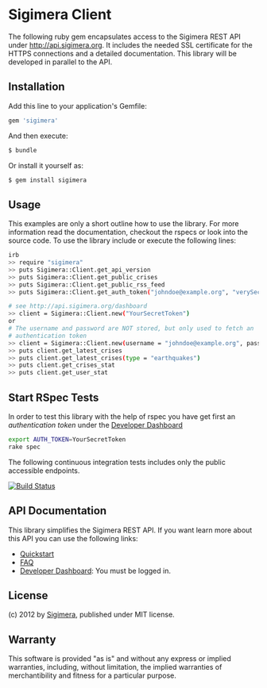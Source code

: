 Sigimera Client
===============

The following ruby gem encapsulates access to the Sigimera REST API under
http://api.sigimera.org. It includes the needed SSL certificate for the
HTTPS connections and a detailed documentation. This library will be
developed in parallel to the API.


Installation
------------

Add this line to your application's Gemfile:

```ruby
gem 'sigimera'
```

And then execute:

```sh
$ bundle
```

Or install it yourself as:

```sh
$ gem install sigimera
```



Usage
-----

This examples are only a short outline how to use the library. For more
information read the documentation, checkout the rspecs or look into the
source code. To use the library include or execute the following lines:

```sh
irb
>> require "sigimera"
>> puts Sigimera::Client.get_api_version
>> puts Sigimera::Client.get_public_crises
>> puts Sigimera::Client.get_public_rss_feed
>> puts Sigimera::Client.get_auth_token("johndoe@example.org", "verySecretPassword")

# see http://api.sigimera.org/dashboard
>> client = Sigimera::Client.new("YourSecretToken")
or
# The username and password are NOT stored, but only used to fetch an
# authentication token
>> client = Sigimera::Client.new(username = "johndoe@example.org", password = "verySecretPassword")
>> puts client.get_latest_crises
>> puts client.get_latest_crises(type = "earthquakes")
>> puts client.get_crises_stat
>> puts client.get_user_stat
```


Start RSpec Tests
-----------------

In order to test this library with the help of rspec you have get first an
_authentication token_ under the [Developer Dashboard](http://api.sigimera.org/dashboard)

```sh
export AUTH_TOKEN=YourSecretToken
rake spec
```

The following continuous integration tests includes only the public accessible endpoints.

[![Build
Status](https://secure.travis-ci.org/Sigimera/sigimera-ruby-client.png?branch=master)](https://travis-ci.org/Sigimera/sigimera-ruby-client)

API Documentation
-----------------

This library simplifies the Sigimera REST API. If you want learn more about
this API you can use the following links:

* [Quickstart](http://api.sigimera.org/quickstart)
* [FAQ](http://api.sigimera.org/faq)
* [Developer Dashboard](http://api.sigimera.org/dashboard): You must be logged
  in.


License
-------

(c) 2012 by [Sigimera](http://www.sigimera.org),
published under MIT license.


Warranty
--------

This software is provided "as is" and without any express or implied
warranties, including, without limitation, the implied warranties of
merchantibility and fitness for a particular purpose.

